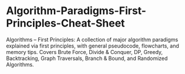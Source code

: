# Algorithm-Paradigms-First-Principles-Cheat-Sheet
Algorithms – First Principles: A collection of major algorithm paradigms explained via first principles, with general pseudocode, flowcharts, and memory tips. Covers Brute Force, Divide &amp; Conquer, DP, Greedy, Backtracking, Graph Traversals, Branch &amp; Bound, and Randomized Algorithms.

